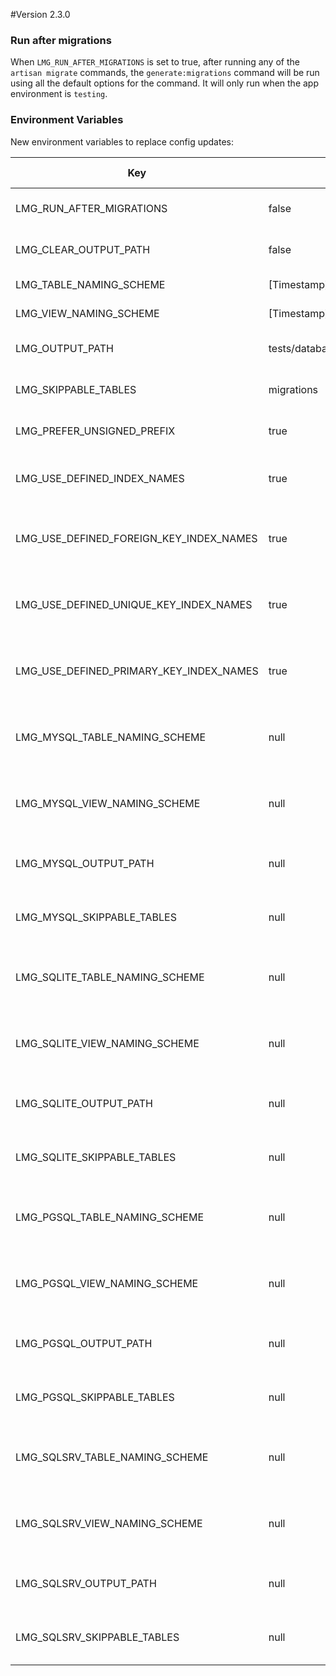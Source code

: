 #Version 2.3.0

### Run after migrations
When `LMG_RUN_AFTER_MIGRATIONS` is set to true, after running any of the `artisan migrate` commands, the `generate:migrations` command will be run using all the default options for the command. It will only run when the app environment is `testing`.

### Environment Variables
New environment variables to replace config updates:

| Key | Default Value | Allowed Values | Description |
| --- | ------------- | -------------- | ----------- |
| LMG_RUN_AFTER_MIGRATIONS | false | boolean | Whether or not the migration generator should run after migrations have completed. |
| LMG_CLEAR_OUTPUT_PATH | false | boolean | Whether or not to clear out the output path before creating new files |
| LMG_TABLE_NAMING_SCHEME | [Timestamp]_create_[TableName]_table.php | string | The string to be used to name table migration files |
| LMG_VIEW_NAMING_SCHEME | [Timestamp]_create_[ViewName]_view.php | string | The string to be used to name view migration files |
| LMG_OUTPUT_PATH | tests/database/migrations | string | The path (relative to the root of your project) to where the files will be output to |
| LMG_SKIPPABLE_TABLES | migrations | comma delimited string | The tables to be skipped |
| LMG_PREFER_UNSIGNED_PREFIX | true | boolean | When true, uses `unsigned` variant methods instead of the `->unsigned()` modifier. |
| LMG_USE_DEFINED_INDEX_NAMES | true | boolean | When true, uses index names defined by the database as the name parameter for index methods |
| LMG_USE_DEFINED_FOREIGN_KEY_INDEX_NAMES | true | boolean | When true, uses foreign key index names defined by the database as the name parameter for foreign key methods |
| LMG_USE_DEFINED_UNIQUE_KEY_INDEX_NAMES | true | boolean | When true, uses unique key index names defined by the database as the name parameter for the `unique` methods |
| LMG_USE_DEFINED_PRIMARY_KEY_INDEX_NAMES | true | boolean | When true, uses primary key index name defined by the database as the name parameter for the `primary` method |
| LMG_MYSQL_TABLE_NAMING_SCHEME | null | ?boolean | When not null, this setting will override LMG_TABLE_NAMING_SCHEME when the database driver is `mysql`. |
| LMG_MYSQL_VIEW_NAMING_SCHEME | null | ?boolean | When not null, this setting will override LMG_VIEW_NAMING_SCHEME when the database driver is `mysql`. |
| LMG_MYSQL_OUTPUT_PATH | null | ?boolean | When not null, this setting will override LMG_OUTPUT_PATH when the database driver is `mysql`. |
| LMG_MYSQL_SKIPPABLE_TABLES | null | ?boolean | When not null, this setting will override LMG_SKIPPABLE_TABLES when the database driver is `mysql`. |
| LMG_SQLITE_TABLE_NAMING_SCHEME | null | ?boolean | When not null, this setting will override LMG_TABLE_NAMING_SCHEME when the database driver is `sqlite`. |
| LMG_SQLITE_VIEW_NAMING_SCHEME | null | ?boolean | When not null, this setting will override LMG_VIEW_NAMING_SCHEME when the database driver is `sqlite`. |
| LMG_SQLITE_OUTPUT_PATH | null | ?boolean | When not null, this setting will override LMG_OUTPUT_PATH when the database driver is `sqlite`. |
| LMG_SQLITE_SKIPPABLE_TABLES | null | ?boolean | When not null, this setting will override LMG_SKIPPABLE_TABLES when the database driver is `sqlite`. |
| LMG_PGSQL_TABLE_NAMING_SCHEME | null | ?boolean | When not null, this setting will override LMG_TABLE_NAMING_SCHEME when the database driver is `pgsql`. |
| LMG_PGSQL_VIEW_NAMING_SCHEME | null | ?boolean | When not null, this setting will override LMG_VIEW_NAMING_SCHEME when the database driver is `pgsql`. |
| LMG_PGSQL_OUTPUT_PATH | null | ?boolean | When not null, this setting will override LMG_OUTPUT_PATH when the database driver is `pgsql`. |
| LMG_PGSQL_SKIPPABLE_TABLES | null | ?boolean | When not null, this setting will override LMG_SKIPPABLE_TABLES when the database driver is `pgsql`. |
| LMG_SQLSRV_TABLE_NAMING_SCHEME | null | ?boolean | When not null, this setting will override LMG_TABLE_NAMING_SCHEME when the database driver is `sqlsrc`. |
| LMG_SQLSRV_VIEW_NAMING_SCHEME | null | ?boolean | When not null, this setting will override LMG_VIEW_NAMING_SCHEME when the database driver is `sqlsrv`. |
| LMG_SQLSRV_OUTPUT_PATH | null | ?boolean | When not null, this setting will override LMG_OUTPUT_PATH when the database driver is `sqlsrv`. |
| LMG_SQLSRV_SKIPPABLE_TABLES | null | ?boolean | When not null, this setting will override LMG_SKIPPABLE_TABLES when the database driver is `sqlsrv`. |